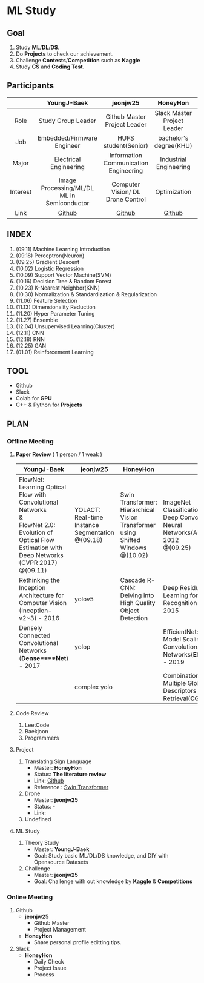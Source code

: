 # ML Study



## Goal

1. Study **ML**/**DL**/**DS**.
2. Do **Projects** to check our achievement.
3. Challenge **Contests**/**Competition** such as **Kaggle**
4. Study **CS** and **Coding Test**.



## Participants

|          |                   YoungJ-Baek                   |                 jeonjw25                 |             HoneyHon               |      |
| :------: | :---------------------------------------------: | :--------------------------------------: | :--------------------------------: | ---- |
|   Role   |               Study Group Leader                |     Github Master<br />Project Leader    |  Slack Master<br />Project Leader  |      |
|   Job    |           Embedded/Firmware Engineer            |            HUFS student(Senior)          |      bachelor's degree(KHU)        |      |
|  Major   |             Electrical Engineering              |Information Communication<br />Engineering|      Industrial Engineering        |      |
| Interest | Image Processing/ML/DL<br />ML in Semiconductor |    Computer Vision/ DL<br />Drone Control|           Optimization             |      |
|   Link   |    [Github](https://github.com/YoungJ-Baek)     | [Github](https://github.com/jeonjw25)    |[Github](https://github.com/HoneyOn)|      |



## INDEX

1. (09.11) Machine Learning Introduction
2. (09.18) Perceptron(Neuron)
3. (09.25) Gradient Descent
4. (10.02) Logistic Regression
5. (10.09) Support Vector Machine(SVM)
6. (10.16) Decision Tree & Random Forest
7. (10.23) K-Nearest Neighbor(KNN)
8. (10.30) Normalization & Standardization & Regularization
9. (11.06) Feature Selection
10. (11.13) Dimensionality Reduction
11. (11.20) Hyper Parameter Tuning
12. (11.27) Ensemble
13. (12.04) Unsupervised Learning(Cluster)
14. (12.11) CNN
15. (12.18) RNN
16. (12.25) GAN
17. (01.01) Reinforcement Learning



## TOOL

- Github
- Slack
- Colab for **GPU**
- C++ & Python for **Projects**



## PLAN



### Offline Meeting

1. **Paper Review** ( 1 person / 1 weak )

   | YoungJ-Baek                                                  | jeonjw25                                              | HoneyHon                                                     |                                                              |
   | ------------------------------------------------------------ | ----------------------------------------------------- | ------------------------------------------------------------ | ------------------------------------------------------------ |
   | FlowNet: Learning Optical Flow with Convolutional Networks<br />&<br />FlowNet 2.0: Evolution of Optical Flow Estimation with Deep Networks (CVPR 2017)<br />@(09.11) | YOLACT: Real-time Instance Segmentation<br />@(09.18) | Swin Transformer: Hierarchical Vision Transformer using Shifted Windows<br />@(10.02) | ImageNet Classification with Deep Convolutional Neural Networks(AlexNet) - 2012<br />@(09.25) |
   | Rethinking the Inception Architecture for Computer Vision (Inception-v2~3) - 2016 | yolov5                                                | Cascade R-CNN: Delving into High Quality Object Detection    | Deep Residual Learning for Image Recognition (**ResNet**) - 2015 |
   | Densely Connected Convolutional Networks (**Dense****Net**) - 2017 | yolop                                                 |                                                              | EfficientNet: Rethinking Model Scaling for Convolutional Neural Networks(**EfficientNet**) - 2019 |
   |                                                              | complex yolo                                          |                                                              | Combination of Multiple Global Descriptors for Image Retrieval(**CGD**) - 2020 |

2. Code Review

   1. LeetCode
   2. Baekjoon
   3. Programmers

3. Project

   1. Translating Sign Language
      - Master: **HoneyHon**
      - Status: **The literature review**
      - Link: [Github](https://github.com/jeonjw25/ML_study/tree/main/Translating_Sign_Language)
      - Reference : [Swin Transformer](https://github.com/microsoft/Swin-Transformer)
   2. Drone
      - Master: **jeonjw25**
      - Status: -
      - Link: 
   3. Undefined

4. ML Study

   1. Theory Study
      - Master: **YoungJ-Baek**
      - Goal: Study basic ML/DL/DS knowledge, and DIY with Opensource Datasets
   2. Challenge
      - Master: **jeonjw25**
      - Goal: Challenge with out knowledge by **Kaggle** & **Competitions**



### Online Meeting

1. Github
   - **jeonjw25**
     - Github Master
     - Project Management
   - **HoneyHon**
     - Share personal profile editting tips.
2. Slack
   - **HoneyHon**
     - Daily Check
     - Project Issue
     - Process

